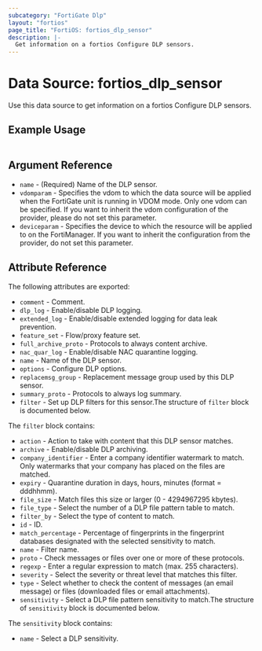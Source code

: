 ```yaml
---
subcategory: "FortiGate Dlp"
layout: "fortios"
page_title: "FortiOS: fortios_dlp_sensor"
description: |-
  Get information on a fortios Configure DLP sensors.
---
```


# Data Source: fortios_dlp_sensor
Use this data source to get information on a fortios Configure DLP sensors.


## Example Usage

```hcl

```

## Argument Reference

* `name` - (Required) Name of the DLP sensor.
* `vdomparam` - Specifies the vdom to which the data source will be applied when the FortiGate unit is running in VDOM mode. Only one vdom can be specified. If you want to inherit the vdom configuration of the provider, please do not set this parameter.
* `deviceparam` - Specifies the device to which the resource will be applied to on the FortiManager. If you want to inherit the configuration from the provider, do not set this parameter.

## Attribute Reference

The following attributes are exported:

* `comment` - Comment.
* `dlp_log` - Enable/disable DLP logging.
* `extended_log` - Enable/disable extended logging for data leak prevention.
* `feature_set` - Flow/proxy feature set.
* `full_archive_proto` - Protocols to always content archive.
* `nac_quar_log` - Enable/disable NAC quarantine logging.
* `name` - Name of the DLP sensor.
* `options` - Configure DLP options.
* `replacemsg_group` - Replacement message group used by this DLP sensor.
* `summary_proto` - Protocols to always log summary.
* `filter` - Set up DLP filters for this sensor.The structure of `filter` block is documented below.

The `filter` block contains:

* `action` - Action to take with content that this DLP sensor matches.
* `archive` - Enable/disable DLP archiving.
* `company_identifier` - Enter a company identifier watermark to match. Only watermarks that your company has placed on the files are matched.
* `expiry` - Quarantine duration in days, hours, minutes (format = dddhhmm).
* `file_size` - Match files this size or larger (0 - 4294967295 kbytes).
* `file_type` - Select the number of a DLP file pattern table to match.
* `filter_by` - Select the type of content to match.
* `id` - ID.
* `match_percentage` - Percentage of fingerprints in the fingerprint databases designated with the selected sensitivity to match.
* `name` - Filter name.
* `proto` - Check messages or files over one or more of these protocols.
* `regexp` - Enter a regular expression to match (max. 255 characters).
* `severity` - Select the severity or threat level that matches this filter.
* `type` - Select whether to check the content of messages (an email message) or files (downloaded files or email attachments).
* `sensitivity` - Select a DLP file pattern sensitivity to match.The structure of `sensitivity` block is documented below.

The `sensitivity` block contains:

* `name` - Select a DLP sensitivity.
